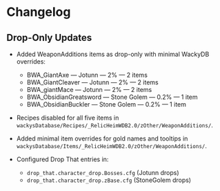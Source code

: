 # Changelog

## Drop-Only Updates

- Added WeaponAdditions items as drop-only with minimal WackyDB overrides:
  - BWA_GiantAxe — Jotunn — 2% — 2 items
  - BWA_GiantCleaver — Jotunn — 2% — 2 items
  - BWA_giantMace — Jotunn — 2% — 2 items
  - BWA_ObsidianGreatsword — Stone Golem — 0.2% — 1 item
  - BWA_ObsidianBuckler — Stone Golem — 0.2% — 1 item

- Recipes disabled for all five items in `wackysDatabase/Recipes/_RelicHeimWDB2.0/zOther/WeaponAdditions/`.
- Added minimal item overrides for gold names and tooltips in `wackysDatabase/Items/_RelicHeimWDB2.0/zOther/WeaponAdditions/`.
- Configured Drop That entries in:
  - `drop_that.character_drop.Bosses.cfg` (Jotunn drops)
  - `drop_that.character_drop.zBase.cfg` (StoneGolem drops)


